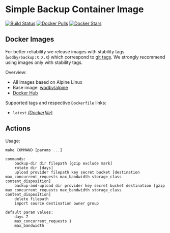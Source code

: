 # Simple Backup Container Image

[![Build Status](https://github.com/wodby/backup/workflows/Build%20docker%20image/badge.svg)](https://github.com/wodby/backup/actions)
[![Docker Pulls](https://img.shields.io/docker/pulls/wodby/backup.svg)](https://hub.docker.com/r/wodby/backup)
[![Docker Stars](https://img.shields.io/docker/stars/wodby/backup.svg)](https://hub.docker.com/r/wodby/backup)

## Docker Images

For better reliability we release images with stability tags (`wodby/backup:X.X.X`) which correspond to [git tags](https://github.com/wodby/backup/releases). We strongly recommend using images only with stability tags. 

Overview:

* All images based on Alpine Linux
* Base image: [wodby/alpine](https://github.com/wodby/alpine)
* [Docker Hub](https://hub.docker.com/r/wodby/backup)

Supported tags and respective `Dockerfile` links:

* `latest` [_(Dockerfile)_](https://github.com/wodby/backup/tree/master/Dockerfile)

## Actions

Usage:
```
make COMMAND [params ...]
 
commands:
    backup-dir dir filepath [gzip exclude mark]
    rotate dir [days] 
    upload provider filepath key secret bucket [destination max_concurrent_requests max_bandwidth storage_class content_disposition]
    backup-and-upload dir provider key secret bucket destination [gzip max_concurrent_requests max_bandwidth storage_class content_disposition] 
    delete filepath 
    import source destination owner group  

default param values:
    days 7
    max_concurrent_requests 1
    max_bandwidth
```
